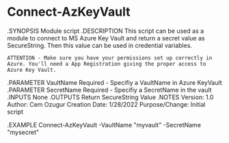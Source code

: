 # Connect-AzKeyVault
.SYNOPSIS
  Module script
.DESCRIPTION
    This script can be used as a module to connect to MS Azure Key Vault and return a secret value as SecureString.
    Then this value can be used in credential variables.

    ATTENTION - Make sure you have your permissions set up correctly in Azure. You'll need a App Registration giving the proper access to Azure Key Vault.
.PARAMETER VaultName
    Required - Specifiy a VaultName in Azure KeyVault
.PARAMETER SecretName
    Required - Specifiy a SecretName in the vault
.INPUTS
    None
.OUTPUTS
    Return SecureString Value
.NOTES
    Version:        1.0
    Author:         Cem Ozugur
    Creation Date:  1/28/2022
    Purpose/Change: Initial script
  
.EXAMPLE
    Connect-AzKeyVault -VaultName "myvault" -SecretName "mysecret"
